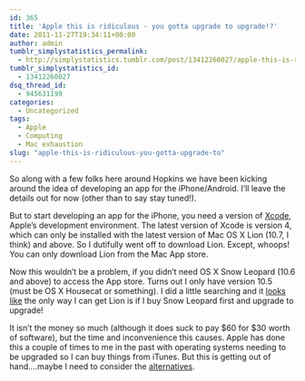 ```yaml
---
id: 365
title: 'Apple this is ridiculous - you gotta upgrade to upgrade!?'
date: 2011-11-27T19:34:11+00:00
author: admin
tumblr_simplystatistics_permalink:
  - http://simplystatistics.tumblr.com/post/13412260027/apple-this-is-ridiculous-you-gotta-upgrade-to
tumblr_simplystatistics_id:
  - 13412260027
dsq_thread_id:
  - 945631199
categories:
  - Uncategorized
tags:
  - Apple
  - Computing
  - Mac exhaustion
slug: "apple-this-is-ridiculous-you-gotta-upgrade-to"
---
```

So along with a few folks here around Hopkins we have been kicking around the idea of developing an app for the iPhone/Android. I&#8217;ll leave the details out for now (other than to say stay tuned!).

But to start developing an app for the iPhone, you need a version of <a href="http://developer.apple.com/xcode/" target="_blank">Xcode</a>, Apple&#8217;s development environment. The latest version of Xcode is version 4, which can only be installed with the latest version of Mac OS X Lion (10.7, I think) and above. So I dutifully went off to download Lion. Except, whoops! You can only download Lion from the Mac App store.

Now this wouldn&#8217;t be a problem, if you didn&#8217;t need OS X Snow Leopard (10.6 and above) to access the App store. Turns out I only have version 10.5 (must be OS X Housecat or something). I did a little searching and it <a href="https://discussions.apple.com/thread/3102124?start=0" target="_blank">looks like</a> the only way I can get Lion is if I buy Snow Leopard first and upgrade to upgrade!

It isn&#8217;t the money so much (although it does suck to pay $60 for $30 worth of software), but the time and inconvenience this causes. Apple has done this a couple of times to me in the past with operating systems needing to be upgraded so I can buy things from iTunes. But this is getting out of hand&#8230;.maybe I need to consider the <a href="http://www.google.com/chromebook/" target="_blank">alternatives</a>.
